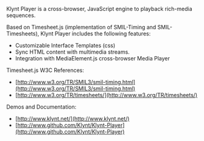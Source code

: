 Klynt Player is a cross-browser, JavaScript engine to playback rich-media sequences.


Based on Timesheet.js (implementation of SMIL-Timing and SMIL-Timesheets), Klynt Player includes the following features:

* Customizable Interface Templates (css)
* Sync HTML content with multimedia streams.
* Integration with MediaElement.js cross-browser Media Player 

Timesheet.js W3C References:

* [http://www.w3.org/TR/SMIL3/smil-timing.html](http://www.w3.org/TR/SMIL3/smil-timing.html)
* [http://www.w3.org/TR/timesheets/](http://www.w3.org/TR/timesheets/)

Demos and Documentation:

* [http://www.klynt.net/](http://www.klynt.net/)
* [http://www.github.com/Klynt/Klynt-Player](http://www.github.com/Klynt/Klynt-Player)
